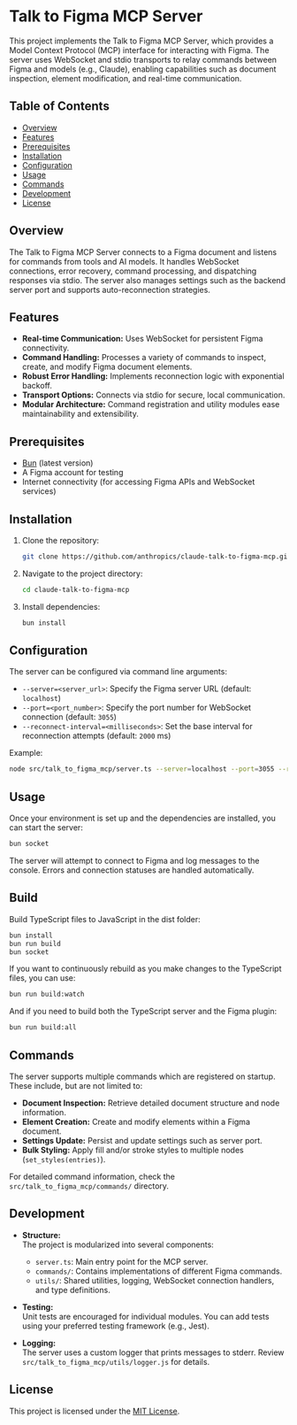 # Talk to Figma MCP Server

This project implements the Talk to Figma MCP Server, which provides a Model Context Protocol (MCP) interface for interacting with Figma. The server uses WebSocket and stdio transports to relay commands between Figma and models (e.g., Claude), enabling capabilities such as document inspection, element modification, and real-time communication.

## Table of Contents

- [Overview](#overview)
- [Features](#features)
- [Prerequisites](#prerequisites)
- [Installation](#installation)
- [Configuration](#configuration)
- [Usage](#usage)
- [Commands](#commands)
- [Development](#development)
- [License](#license)

## Overview

The Talk to Figma MCP Server connects to a Figma document and listens for commands from tools and AI models. It handles WebSocket connections, error recovery, command processing, and dispatching responses via stdio. The server also manages settings such as the backend server port and supports auto-reconnection strategies.

## Features

- **Real-time Communication:** Uses WebSocket for persistent Figma connectivity.
- **Command Handling:** Processes a variety of commands to inspect, create, and modify Figma document elements.
- **Robust Error Handling:** Implements reconnection logic with exponential backoff.
- **Transport Options:** Connects via stdio for secure, local communication.
- **Modular Architecture:** Command registration and utility modules ease maintainability and extensibility.

## Prerequisites

- [Bun](https://bun.sh) (latest version)
- A Figma account for testing
- Internet connectivity (for accessing Figma APIs and WebSocket services)

## Installation

1. Clone the repository:
    ```bash
    git clone https://github.com/anthropics/claude-talk-to-figma-mcp.git
    ```

2. Navigate to the project directory:
    ```bash
    cd claude-talk-to-figma-mcp
    ```

3. Install dependencies:
    ```bash
    bun install
    ```

## Configuration

The server can be configured via command line arguments:

- `--server=<server_url>`: Specify the Figma server URL (default: `localhost`)
- `--port=<port_number>`: Specify the port number for WebSocket connection (default: `3055`)
- `--reconnect-interval=<milliseconds>`: Set the base interval for reconnection attempts (default: `2000` ms)

Example:
```bash
node src/talk_to_figma_mcp/server.ts --server=localhost --port=3055 --reconnect-interval=2000
```

## Usage

Once your environment is set up and the dependencies are installed, you can start the server:

```bash
bun socket
```

The server will attempt to connect to Figma and log messages to the console. Errors and connection statuses are handled automatically.

## Build

Build TypeScript files to JavaScript in the dist folder:

```bash
bun install
bun run build
bun socket
```

If you want to continuously rebuild as you make changes to the TypeScript files, you can use:

```bash
bun run build:watch
```

And if you need to build both the TypeScript server and the Figma plugin:

```bash
bun run build:all
```


## Commands

The server supports multiple commands which are registered on startup. These include, but are not limited to:

- **Document Inspection:** Retrieve detailed document structure and node information.
- **Element Creation:** Create and modify elements within a Figma document.
- **Settings Update:** Persist and update settings such as server port.
- **Bulk Styling:** Apply fill and/or stroke styles to multiple nodes (`set_styles(entries)`).

For detailed command information, check the `src/talk_to_figma_mcp/commands/` directory.

## Development

- **Structure:**  
  The project is modularized into several components:
  - `server.ts`: Main entry point for the MCP server.
  - `commands/`: Contains implementations of different Figma commands.
  - `utils/`: Shared utilities, logging, WebSocket connection handlers, and type definitions.
  
- **Testing:**  
  Unit tests are encouraged for individual modules. You can add tests using your preferred testing framework (e.g., Jest).

- **Logging:**  
  The server uses a custom logger that prints messages to stderr. Review `src/talk_to_figma_mcp/utils/logger.js` for details.

## License

This project is licensed under the [MIT License](LICENSE).
